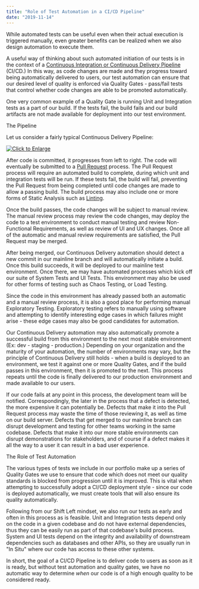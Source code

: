 ```yaml
---
title: "Role of Test Automation in a CI/CD Pipeline"
date: "2019-11-14"
---
```


While automated tests can be useful even when their actual execution is triggered manually, even greater benefits can be realized when we also design automation to execute them.

A useful way of thinking about such automated initiation of our tests is in the context of a [Continuous Integration or Continuous Delivery Pipeline](https://smartbear.com/learn/automated-testing/the-continuous-development-pipeline/) (CI/CD.) In this way, as code changes are made and they progress toward being automatically delivered to users, our test automation can ensure that our desired level of quality is enforced via Quality Gates - pass/fail tests that control whether code changes are able to be promoted automatically.

One very common example of a Quality Gate is running Unit and Integration tests as a part of our build. If the tests fail, the build fails and our build artifacts are not made available for deployment into our test environment.

The Pipeline

Let us consider a fairly typical Continuous Delivery Pipeline:

[![Click to Enlarge](images/image.png)](https://dancerscode.com/wp-content/uploads/2019/11/image.png)

After code is committed, it progresses from left to right. The code will eventually be submitted to a [Pull Request](https://en.wikipedia.org/wiki/Distributed_version_control#Pull_requests) process. The Pull Request process will require an automated build to complete, during which unit and integration tests will be run. If these tests fail, the build will fail, preventing the Pull Request from being completed until code changes are made to allow a passing build. The build process may also include one or more forms of Static Analysis such as [Linting](https://en.wikipedia.org/wiki/Lint_(software)).

Once the build passes, the code changes will be subject to manual review. The manual review process may review the code changes, may deploy the code to a test environment to conduct manual testing and review Non-Functional Requirements, as well as review of UI and UX changes. Once all of the automatic and manual review requirements are satisfied, the Pull Request may be merged.

After being merged, our Continuous Delivery automation should detect a new commit in our mainline branch and will automatically initiate a build. Once this build succeeds, it will be deployed to our mainline test environment. Once there, we may have automated processes which kick off our suite of System Tests and UI Tests. This environment may also be used for other forms of testing such as Chaos Testing, or Load Testing.

Since the code in this environment has already passed both an automatic and a manual review process, it is also a good place for performing manual Exploratory Testing. Exploratory testing refers to manually using software and attempting to identify interesting edge cases in which failures might arise - these edge cases may also be good candidates for automation.

Our Continuous Delivery automation may also automatically promote a successful build from this environment to the next most stable environment (Ex: dev - staging - production.) Depending on your organization and the maturity of your automation, the number of environments may vary, but the principle of Continuous Delivery still holds - when a build is deployed to an environment, we test it against one or more Quality Gates, and if the build passes in this environment, then it is promoted to the next. This process repeats until the code is finally delivered to our production environment and made available to our users.

If our code fails at any point in this process, the development team will be notified. Correspondingly, the later in the process that a defect is detected, the more expensive it can potentially be. Defects that make it into the Pull Request process may waste the time of those reviewing it, as well as time on our build server. Defects that get merged to our mainline branch can disrupt development and testing for other teams working in the same codebase. Defects that make it into our more stable environments can disrupt demonstrations for stakeholders, and of course if a defect makes it all the way to a user it can result in a bad user experience.

The Role of Test Automation

The various types of tests we include in our portfolio make up a series of Quality Gates we use to ensure that code which does not meet our quality standards is blocked from progression until it is improved. This is vital when attempting to successfully adopt a CI/CD deployment style - since our code is deployed automatically, we must create tools that will also ensure its quality automatically.

Following from our Shift Left mindset, we also run our tests as early and often in this process as is feasible. Unit and Integration tests depend only on the code in a given codebase and do not have external dependencies, thus they can be easily run as part of that codebase's build process. System and UI tests depend on the integrity and availability of downstream dependencies such as databases and other APIs, so they are usually run in "In Situ" where our code has access to these other systems.

In short, the goal of a CI/CD Pipeline is to deliver code to users as soon as it is ready, but without test automation and quality gates, we have no automatic way to determine _when_ our code is of a high enough quality to be considered ready.
